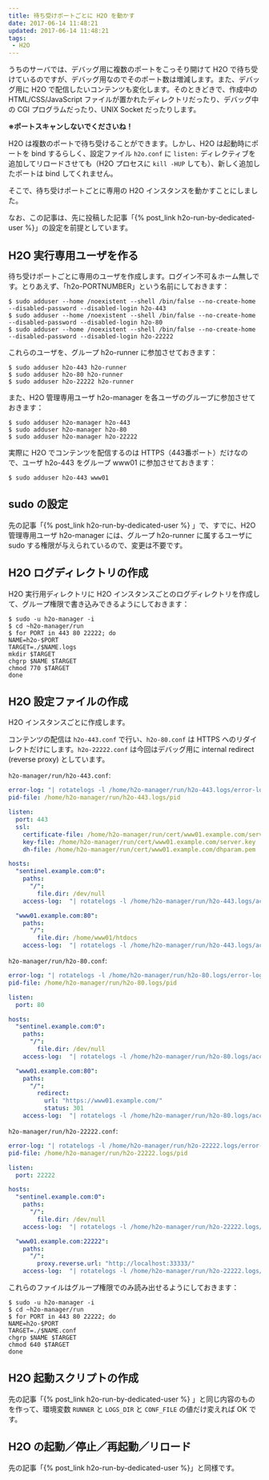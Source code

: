 ```yaml
---
title: 待ち受けポートごとに H2O を動かす
date: 2017-06-14 11:48:21
updated: 2017-06-14 11:48:21
tags:
 - H2O
---
```


うちのサーバでは、デバッグ用に複数のポートをこっそり開けて H2O で待ち受けているのですが、デバッグ用なのでそのポート数は増減します。また、デバッグ用に H2O で配信したいコンテンツも変化します。そのときどきで、作成中の HTML/CSS/JavaScript ファイルが置かれたディレクトリだったり、デバッグ中の CGI プログラムだったり、UNIX Socket だったりします。

**※ポートスキャンしないでくださいね！**

H2O は複数のポートで待ち受けることができます。しかし、H2O は起動時にポートを bind するらしく、設定ファイル `h2o.conf` に `listen:` ディレクティブを追加してリロードさせても（H2O プロセスに `kill -HUP` しても）、新しく追加したポートは bind してくれません。

そこで、待ち受けポートごとに専用の H2O インスタンスを動かすことにしました。

なお、この記事は、先に投稿した記事「{% post_link h2o-run-by-dedicated-user %}」の設定を前提としています。


## H2O 実行専用ユーザを作る

待ち受けポートごとに専用のユーザを作成します。ログイン不可＆ホーム無しです。とりあえず、「h2o-PORTNUMBER」という名前にしておきます：

```
$ sudo adduser --home /noexistent --shell /bin/false --no-create-home --disabled-password --disabled-login h2o-443
$ sudo adduser --home /noexistent --shell /bin/false --no-create-home --disabled-password --disabled-login h2o-80
$ sudo adduser --home /noexistent --shell /bin/false --no-create-home --disabled-password --disabled-login h2o-22222
```

これらのユーザを、グループ h2o-runner に参加させておきます：

```
$ sudo adduser h2o-443 h2o-runner
$ sudo adduser h2o-80 h2o-runner
$ sudo adduser h2o-22222 h2o-runner
```

また、H2O 管理専用ユーザ h2o-manager を各ユーザのグループに参加させておきます：

```
$ sudo adduser h2o-manager h2o-443
$ sudo adduser h2o-manager h2o-80
$ sudo adduser h2o-manager h2o-22222
```

実際に H2O でコンテンツを配信するのは HTTPS（443番ポート）だけなので、ユーザ h2o-443 をグループ www01 に参加させておきます：

```
$ sudo adduser h2o-443 www01
```


## sudo の設定

先の記事「{% post_link h2o-run-by-dedicated-user %} 」で、すでに、H2O 管理専用ユーザ h2o-manager には、グループ h2o-runner に属するユーザに sudo する権限が与えられているので、変更は不要です。


## H2O ログディレクトリの作成

H2O 実行用ディレクトリに H2O インスタンスごとのログディレクトリを作成して、グループ権限で書き込みできるようにしておきます：

```
$ sudo -u h2o-manager -i
$ cd ~h2o-manager/run
$ for PORT in 443 80 22222; do
NAME=h2o-$PORT
TARGET=./$NAME.logs
mkdir $TARGET
chgrp $NAME $TARGET
chmod 770 $TARGET
done
```


## H2O 設定ファイルの作成

H2O インスタンスごとに作成します。

コンテンツの配信は `h2o-443.conf` で行い、`h2o-80.conf` は HTTPS へのリダイレクトだけにします。`h2o-22222.conf` は今回はデバッグ用に internal redirect (reverse proxy) としています。

`h2o-manager/run/h2o-443.conf`:

```yaml
error-log: "| rotatelogs -l /home/h2o-manager/run/h2o-443.logs/error-log.%Y%m%d 604800"
pid-file: /home/h2o-manager/run/h2o-443.logs/pid

listen:
  port: 443
  ssl:
    certificate-file: /home/h2o-manager/run/cert/www01.example.com/server.crt
    key-file: /home/h2o-manager/run/cert/www01.example.com/server.key
    dh-file: /home/h2o-manager/run/cert/www01.example.com/dhparam.pem

hosts:
  "sentinel.example.com:0":
    paths:
      "/":
        file.dir: /dev/null
    access-log:  "| rotatelogs -l /home/h2o-manager/run/h2o-443.logs/access-log.sentinel.%Y%m%d 604800"

  "www01.example.com:80":
    paths:
      "/":
        file.dir: /home/www01/htdocs
    access-log:  "| rotatelogs -l /home/h2o-manager/run/h2o-443.logs/access-log.www01.%Y%m%d 604800"
```

`h2o-manager/run/h2o-80.conf`:

```yaml
error-log: "| rotatelogs -l /home/h2o-manager/run/h2o-80.logs/error-log.%Y%m%d 604800"
pid-file: /home/h2o-manager/run/h2o-80.logs/pid

listen:
  port: 80

hosts:
  "sentinel.example.com:0":
    paths:
      "/":
        file.dir: /dev/null
    access-log:  "| rotatelogs -l /home/h2o-manager/run/h2o-80.logs/access-log.sentinel.%Y%m%d 604800"

  "www01.example.com:80":
    paths:
      "/":
        redirect:
          url: "https://www01.example.com/"
          status: 301
    access-log:  "| rotatelogs -l /home/h2o-manager/run/h2o-80.logs/access-log.www01.%Y%m%d 604800"
```

`h2o-manager/run/h2o-22222.conf`:

```yaml
error-log: "| rotatelogs -l /home/h2o-manager/run/h2o-22222.logs/error-log.%Y%m%d 604800"
pid-file: /home/h2o-manager/run/h2o-22222.logs/pid

listen:
  port: 22222

hosts:
  "sentinel.example.com:0":
    paths:
      "/":
        file.dir: /dev/null
    access-log:  "| rotatelogs -l /home/h2o-manager/run/h2o-22222.logs/access-log.sentinel.%Y%m%d 604800"

  "www01.example.com:22222":
    paths:
      "/":
        proxy.reverse.url: "http://localhost:33333/"
    access-log:  "| rotatelogs -l /home/h2o-manager/run/h2o-22222.logs/access-log.www01.%Y%m%d 604800"
```

これらのファイルはグループ権限でのみ読み出せるようにしておきます：

```
$ sudo -u h2o-manager -i
$ cd ~h2o-manager/run
$ for PORT in 443 80 22222; do
NAME=h2o-$PORT
TARGET=./$NAME.conf
chgrp $NAME $TARGET
chmod 640 $TARGET
done
```


## H2O 起動スクリプトの作成

先の記事「{% post_link h2o-run-by-dedicated-user %} 」と同じ内容のものを作って、環境変数 `RUNNER` と `LOGS_DIR` と `CONF_FILE` の値だけ変えれば OK です。


## H2O の起動／停止／再起動／リロード

先の記事「{% post_link h2o-run-by-dedicated-user %}」と同様です。
